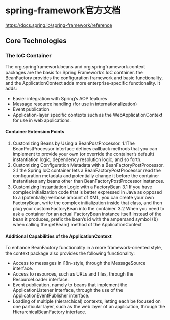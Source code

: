 # spring-framework官方文档
https://docs.spring.io/spring-framework/reference


## Core Technologies
### The IoC Container
The org.springframework.beans and org.springframework.context packages are the basis for Spring Framework’s IoC container.
the BeanFactory provides the configuration framework and basic functionality, and the ApplicationContext adds more enterprise-specific functionality. It adds:
- Easier integration with Spring’s AOP features
- Message resource handling (for use in internationalization)
- Event publication
- Application-layer specific contexts such as the WebApplicationContext for use in web applications.
#### Container Extension Points
1. Customizing Beans by Using a BeanPostProcessor. 
      1.1The BeanPostProcessor interface defines callback methods that you can implement to provide your own (or override the container’s default) instantiation logic, dependency resolution logic, and so forth.
2. Customizing Configuration Metadata with a BeanFactoryPostProcessor. 
      2.1 the Spring IoC container lets a BeanFactoryPostProcessor read the configuration metadata and potentially change it before the container instantiates any beans other than BeanFactoryPostProcessor instances.
3. Customizing Instantiation Logic with a FactoryBean
      3.1 If you have complex initialization code that is better expressed in Java as opposed to a (potentially) verbose amount of XML, you can create your own FactoryBean, write the complex initialization inside that class, and then plug your custom FactoryBean into the container.
      3.2 When you need to ask a container for an actual FactoryBean instance itself instead of the bean it produces, prefix the bean’s id with the ampersand symbol (&) when calling the getBean() method of the ApplicationContext

#### Additional Capabilities of the ApplicationContext
To enhance BeanFactory functionality in a more framework-oriented style, the context package also provides the following functionality:
- Access to messages in i18n-style, through the MessageSource interface.
- Access to resources, such as URLs and files, through the ResourceLoader interface.
- Event publication, namely to beans that implement the ApplicationListener interface, through the use of the ApplicationEventPublisher interface.
- Loading of multiple (hierarchical) contexts, letting each be focused on one particular layer, such as the web layer of an application, through the HierarchicalBeanFactory interface.

